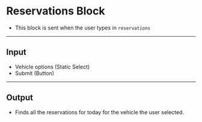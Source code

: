 # Reservations Block  
- This block is sent when the user types in `reservations`  
---  
**Input** 
- 
- Vehicle options (Static Select)  
- Submit (Button)  
---
**Output**  
-
- Finds all the reservations for today for the vehicle the user selected.  